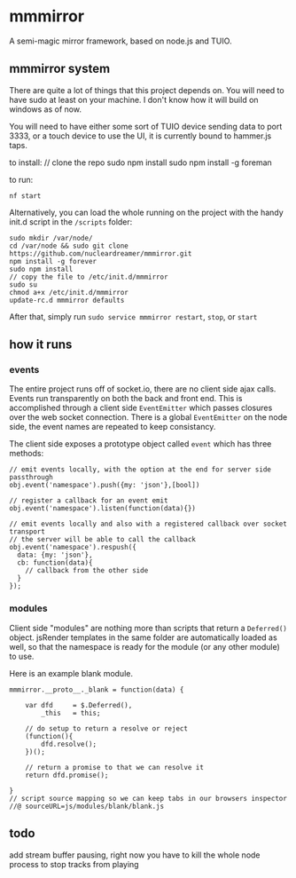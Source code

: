 mmmirror
======

A semi-magic mirror framework, based on node.js and TUIO.

mmmirror system
------

There are quite a lot of things that this project depends on. You will need to have sudo at least on your machine. I don't know how it will build on windows as of now.

You will need to have either some sort of TUIO device sending data to port 3333, or a touch device to use the UI, it is currently bound to hammer.js taps.

to install:
    // clone the repo
    sudo npm install
    sudo npm install -g foreman

to run:

    nf start 

Alternatively, you can load the whole running on the project with the handy init.d script in the `/scripts` folder:

    sudo mkdir /var/node/
    cd /var/node && sudo git clone https://github.com/nucleardreamer/mmmirror.git
    npm install -g forever
    sudo npm install
    // copy the file to /etc/init.d/mmmirror
    sudo su
    chmod a+x /etc/init.d/mmmirror
    update-rc.d mmmirror defaults

After that, simply run `sudo service mmmirror restart`, `stop`, or `start`

how it runs
------
### events
The entire project runs off of socket.io, there are no client side ajax calls. Events run transparently on both the back and front end. This is accomplished through a client side `EventEmitter` which passes closures over the web socket connection. There is a global `EventEmitter` on the node side, the event names are repeated to keep consistancy.

The client side exposes a prototype object called `event` which has three methods:

    // emit events locally, with the option at the end for server side passthrough
    obj.event('namespace').push({my: 'json'},[bool])
    
    // register a callback for an event emit
    obj.event('namespace').listen(function(data){})
    
    // emit events locally and also with a registered callback over socket transport
    // the server will be able to call the callback
    obj.event('namespace').respush({
      data: {my: 'json'},
      cb: function(data){
        // callback from the other side
      }
    });

### modules
Client side "modules" are nothing more than scripts that return a `Deferred()` object. jsRender templates in the same folder are automatically loaded as well, so that the namespace is ready for the module (or any other module) to use.

Here is an example blank module.

    mmmirror.__proto__._blank = function(data) {
    
    	var dfd 	= $.Deferred(),
    		_this 	= this;
    	
    	// do setup to return a resolve or reject
    	(function(){
    		dfd.resolve();
    	})();
    	
    	// return a promise to that we can resolve it
    	return dfd.promise();
    
    }
    // script source mapping so we can keep tabs in our browsers inspector
    //@ sourceURL=js/modules/blank/blank.js



todo
------
add stream buffer pausing, right now you have to kill the whole node process to stop tracks from playing
